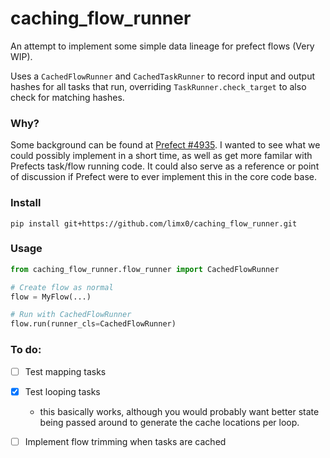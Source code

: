 # caching_flow_runner

An attempt to implement some simple data lineage for prefect flows (Very WIP). 

Uses a `CachedFlowRunner` and `CachedTaskRunner` to 
record input and output hashes for all tasks that run, overriding `TaskRunner.check_target` to also check for matching
hashes.

### Why?

Some background can be found at [Prefect #4935](https://github.com/PrefectHQ/prefect/discussions/4935). I wanted to see what we could possibly implement in a short time, as well as get more familar with Prefects task/flow running code. It could also serve as a reference or point of discussion if Prefect were to ever implement this in the core code base.

### Install
```shell
pip install git+https://github.com/limx0/caching_flow_runner.git
```
### Usage
```python
from caching_flow_runner.flow_runner import CachedFlowRunner

# Create flow as normal
flow = MyFlow(...) 

# Run with CachedFlowRunner
flow.run(runner_cls=CachedFlowRunner)
```

### To do:
- [ ] Test mapping tasks
- [x] Test looping tasks
  - this basically works, although you would probably want better state being passed around to generate the cache locations per loop. 
- [ ] Implement flow trimming when tasks are cached

